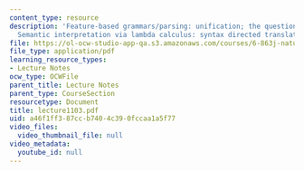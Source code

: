 ```yaml
---
content_type: resource
description: 'Feature-based grammars/parsing: unification; the question of representation,
  Semantic interpretation via lambda calculus: syntax directed translation.'
file: https://ol-ocw-studio-app-qa.s3.amazonaws.com/courses/6-863j-natural-language-and-the-computer-representation-of-knowledge-spring-2003/a46f1ff387ccb7404c390fccaa1a5f77_lecture1103.pdf
file_type: application/pdf
learning_resource_types:
- Lecture Notes
ocw_type: OCWFile
parent_title: Lecture Notes
parent_type: CourseSection
resourcetype: Document
title: lecture1103.pdf
uid: a46f1ff3-87cc-b740-4c39-0fccaa1a5f77
video_files:
  video_thumbnail_file: null
video_metadata:
  youtube_id: null
---
```

